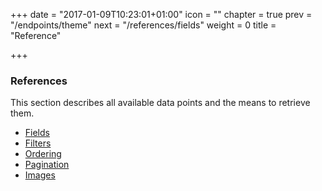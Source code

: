 +++
date = "2017-01-09T10:23:01+01:00"
icon = "<b class='fa fa-list'></b>"
chapter = true
prev = "/endpoints/theme"
next = "/references/fields"
weight = 0
title = "Reference"

+++

### References

This section describes all available data points and the means to retrieve them.

- [Fields](./fields)
- [Filters](./filters)
- [Ordering](./ordering)
- [Pagination](./pagination)
- [Images](./images)
